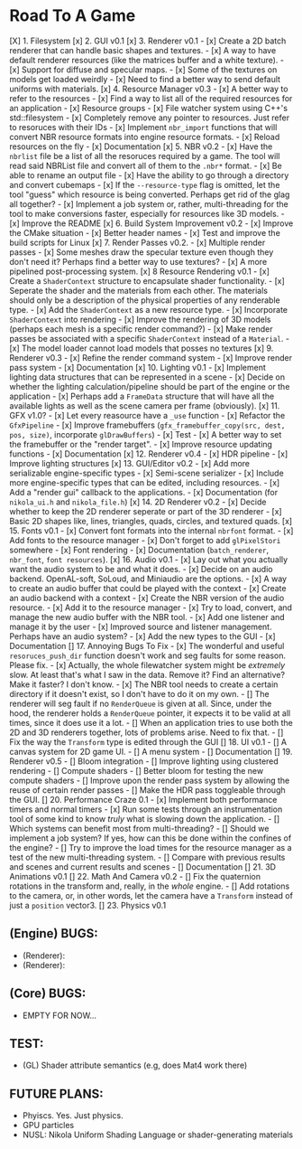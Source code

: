 # Road To A Game 
[X] 1. Filesystem
[x] 2. GUI v0.1
[x] 3. Renderer v0.1
    - [x] Create a 2D batch renderer that can handle basic shapes and textures.
    - [x] A way to have default renderer resources (like the matrices buffer and a white texture).
    - [x] Support for diffuse and specular maps.
    - [x] Some of the textures on models get loaded weirdly
    - [x] Need to find a better way to send default uniforms with materials.
[x] 4. Resource Manager v0.3
    - [x] A better way to refer to the resources
    - [x] Find a way to list all of the required resources for an application
    - [x] Resource groups
    - [x] File watcher system using C++'s std::filesystem
    - [x] Completely remove any pointer to resources. Just refer to resoruces with their IDs
    - [x] Implement `nbr_import` functions that will convert NBR resource formats into engine resource formats.
    - [x] Reload resources on the fly
    - [x] Documentation
[x] 5. NBR v0.2 
    - [x] Have the `nbrlist` file be a list of all the resoruces required by a game. The tool will read said NBRList file and convert all of them to the `.nbr*` format.
    - [x] Be able to rename an output file 
    - [x] Have the ability to go through a directory and convert cubemaps 
    - [x] If the `--resource-type` flag is omitted, let the tool "guess" which resource is being converted. Perhaps get rid of the glag all together? 
    - [x] Implement a job system or, rather, multi-threading for the tool to make conversions faster, especially for resources like 3D models.
    - [x] Improve the README
[x] 6. Build System Improvement v0.2 
    - [x] Improve the CMake situation
    - [x] Better header names
    - [x] Test and improve the build scripts for Linux
[x] 7. Render Passes v0.2. 
    - [x] Multiple render passes
    - [x] Some meshes draw the specular texture even though they don't need it? Perhaps find a better way to use textures?
    - [x] A more pipelined post-processing system.
[x] 8 Resource Rendering v0.1
    - [x] Create a `ShaderContext` structure to encapsulate shader functionality.
    - [x] Seperate the shader and the materials from each other. The materials should only be a description of the physical properties of any renderable type. 
    - [x] Add the `ShaderContext` as a new resource type.
    - [x] Incorporate `ShaderContext` into rendering
    - [x] Improve the rendering of 3D models (perhaps each mesh is a specific render command?) 
    - [x] Make render passes be associated with a specific `ShaderContext` instead of a `Material`.
    - [x] The model loader cannot load models that posses no textures
[x] 9. Renderer v0.3 
    - [x] Refine the render command system
    - [x] Improve render pass system
    - [x] Documentation
[x] 10. Lighting v0.1 
    - [x] Implement lighting data structures that can be represented in a scene 
    - [x] Decide on whether the lighting calculation/pipeline should be part of the engine or the application 
    - [x] Perhaps add a `FrameData` structure that will have all the available lights as well as the scene camera per frame (obviously).
[x] 11. GFX v1.0? 
    - [x] Let every reasource have a `_use` function
    - [x] Refactor the `GfxPipeline` 
    - [x] Improve framebuffers (`gfx_framebuffer_copy(src, dest, pos, size)`, incorporate `glDrawBuffers`)
    - [x] Test
    - [x] A better way to set the framebuffer or the "render target".
    - [x] Improve resource updating functions
    - [x] Documentation
[x] 12. Renderer v0.4 
    - [x] HDR pipeline 
    - [x] Improve lighting structures
[x] 13. GUI/Editor v0.2
    - [x] Add more serializable engine-specific types
    - [x] Semi-scene serializer
    - [x] Include more engine-specific types that can be edited, including resources.
    - [x] Add a "render gui" callback to the applications.
    - [x] Documentation (for `nikola_ui.h` and `nikola_file.h`)
[x] 14. 2D Renderer v0.2
    - [x] Decide whether to keep the 2D renderer seperate or part of the 3D renderer 
    - [x] Basic 2D shapes like, lines, triangles, quads, circles, and textured quads.
[x] 15. Fonts v0.1 
    - [x] Convert font formats into the internal `nbrfont` format. 
    - [x] Add fonts to the resource manager 
    - [x] Don't forget to add `glPixelStori` somewhere 
    - [x] Font rendering
    - [x] Documentation (`batch_renderer`, `nbr_font`, `font resources`).
[x] 16. Audio v0.1 
    - [x] Lay out what you actually want the audio system to be and what it does. 
    - [x] Decide on an audio backend. OpenAL-soft, SoLoud, and Miniaudio are the options.
    - [x] A way to create an audio buffer that could be played with the context 
    - [x] Create an audio backend with a context 
    - [x] Create the NBR version of the audio resource. 
    - [x] Add it to the resource manager
    - [x] Try to load, convert, and manage the new audio buffer with the NBR tool.
    - [x] Add one listener and manage it by the user
    - [x] Improved source and listener management. Perhaps have an audio system?
    - [x] Add the new types to the GUI
    - [x] Documentation
[] 17. Annoying Bugs To Fix 
    - [x] The wonderful and useful `resoruces_push_dir` function doesn't work and seg faults for some reason. Please fix.
    - [x] Actually, the whole filewatcher system might be _extremely_ slow. At least that's what I saw in the data. Remove it? Find an alternative? Make it faster? I don't know.
    - [x] The NBR tool needs to create a certain directory if it doesn't exist, so I don't have to do it on my own.
    - [] The renderer will seg fault if no `RenderQueue` is given at all. Since, under the hood, the renderer holds a `RenderQueue` pointer, it expects it to be valid at all times, since it does use it a lot.
    - [] When an application tries to use both the 2D and 3D renderers together, lots of problems arise. Need to fix that.
    - [] Fix the way the `Transform` type is edited through the GUI
[] 18. UI v0.1
    - [] A canvas system for 2D game UI.
    - [] A menu system
    - [] Documentation
[] 19. Renderer v0.5 
    - [] Bloom integration 
    - [] Improve lighting using clustered rendering
    - [] Compute shaders 
    - [] Better bloom for testing the new compute shaders
    - [] Improve upon the render pass system by allowing the reuse of certain render passes 
    - [] Make the HDR pass toggleable through the GUI.
[] 20. Performance Craze 0.1 
    - [x] Implement both performance timers and normal timers
    - [x] Run some tests through an instrumentation tool of some kind to know _truly_ what is slowing down the application.
    - [] Which systems can benefit most from multi-threading? 
    - [] Should we implement a job system? If yes, how can this be done within the confines of the engine? 
    - [] Try to improve the load times for the resource manager as a test of the new multi-threading system.
    - [] Compare with previous results and scenes and current results and scenes
    - [] Documentation
[] 21. 3D Animations v0.1
[] 22. Math And Camera v0.2 
    - [] Fix the quaternion rotations in the transform and, really, in the _whole_ engine.
    - [] Add rotations to the camera, or, in other words, let the camera have a `Transform` instead of just a `position` vector3. 
[] 23. Physics v0.1

## (Engine) BUGS: 
- (Renderer): 
- (Renderer): 

## (Core) BUGS: 
- EMPTY FOR NOW...

## TEST: 
- (GL) Shader attribute semantics (e.g, does Mat4 work there)

## FUTURE PLANS: 
- Phyiscs. Yes. Just physics.
- GPU particles
- NUSL: Nikola Uniform Shading Language or shader-generating materials
